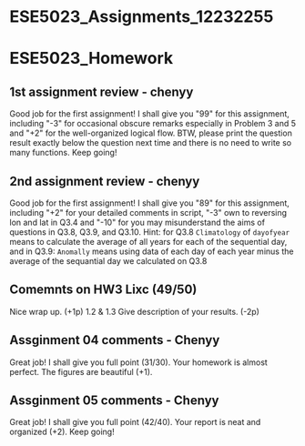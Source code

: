 # ESE5023_Assignments_12232255
# ESE5023_Homework
## 1st assignment review - chenyy
Good job for the first assignment! I shall give you "99" for this assignment, including "-3" for occasional obscure remarks especially in Problem 3 and 5 and "+2" for the well-organized logical flow. BTW, please print the question result exactly below the question next time and there is no need to write so many functions. Keep going!

## 2nd assignment review - chenyy
Good job for the first assignment! I shall give you "89" for this assignment, including "+2" for your detailed comments in script, "-3" own to reversing lon and lat in Q3.4 and "-10" for you may misunderstand the aims of questions in Q3.8, Q3.9, and Q3.10.
Hint: for Q3.8 `Climatology` of `dayofyear` means to calculate the average of all years for each of the sequential day, and in Q3.9: `Anomally` means using data of each day of each year minus the average of the sequantial day we calculated on Q3.8

## Comemnts on HW3 Lixc  (49/50)
Nice wrap up. (+1p)
1.2 & 1.3
Give description of your results. (-2p)

## Assginment 04 comments - Chenyy
Great job! I shall give you full point (31/30).
Your homework is almost perfect. The figures are beautiful (+1).

## Assginment 05 comments - Chenyy
Great job! I shall give you full point (42/40).
Your report is neat and organized (+2). Keep going!
